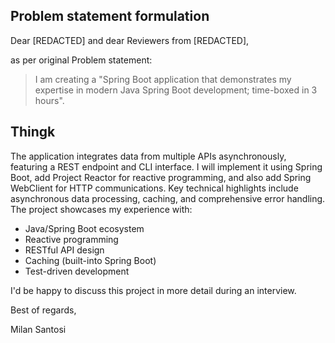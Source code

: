 ## Problem statement formulation

Dear [REDACTED] and dear Reviewers from [REDACTED],

as per original Problem statement:

> I am creating a "Spring Boot application that demonstrates my
> expertise in modern Java Spring Boot development; time-boxed in 3
> hours".


## Thingk
The application integrates data from multiple APIs asynchronously,
featuring a REST endpoint and CLI interface.  I will implement it using
Spring Boot, add Project Reactor for reactive programming, and also add
Spring WebClient for HTTP communications.  Key technical highlights
include asynchronous data processing, caching, and comprehensive error
handling.  The project showcases my experience with:

- Java/Spring Boot ecosystem
- Reactive programming
- RESTful API design
- Caching (built-into Spring Boot)
- Test-driven development

I'd be happy to discuss this project in more detail during an interview.

Best of regards,

Milan Santosi
